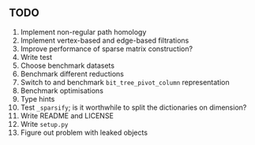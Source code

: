 ## TODO

1. Implement non-regular path homology
2. Implement vertex-based and edge-based filtrations
3. Improve performance of sparse matrix construction?
4. Write test
5. Choose benchmark datasets
6. Benchmark different reductions
7. Switch to and benchmark `bit_tree_pivot_column` representation
8. Benchmark optimisations
9. Type hints
10. Test `_sparsify`; is it worthwhile to split the dictionaries on dimension?
11. Write README and LICENSE
12. Write `setup.py`
13. Figure out problem with leaked objects
